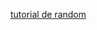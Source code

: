 [tutorial de random](https://code.tutsplus.com/pt/tutorials/mathematical-modules-in-python-random--cms-27738)